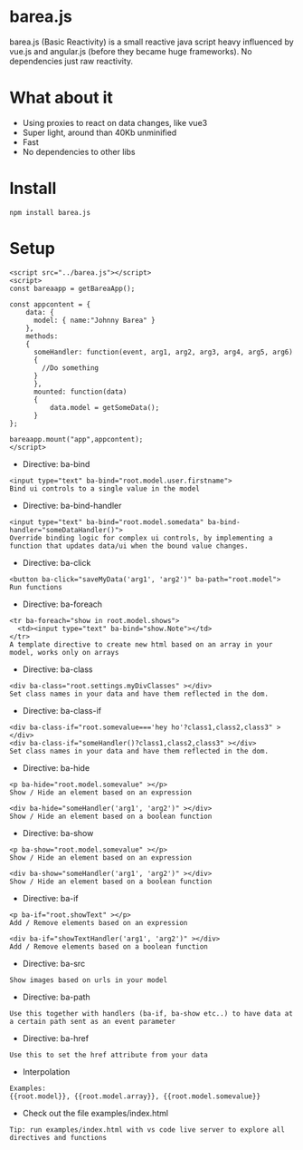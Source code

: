 # barea.js
barea.js (Basic Reactivity) is a small reactive java script heavy influenced by vue.js and angular.js (before they became huge frameworks).
No dependencies just raw reactivity.

# What about it

* Using proxies to react on data changes, like vue3
* Super light, around than 40Kb unminified
* Fast
* No dependencies to other libs

# Install
```
npm install barea.js
```

# Setup

```
<script src="../barea.js"></script>
<script>
const bareaapp = getBareaApp();

const appcontent = {
    data: {
      model: { name:"Johnny Barea" }
    },
    methods:
    {
      someHandler: function(event, arg1, arg2, arg3, arg4, arg5, arg6)
      {
        //Do something
      }
      },
      mounted: function(data) 
      {
          data.model = getSomeData();
      }
};

bareaapp.mount("app",appcontent);
</script>
```

* Directive: ba-bind
```
<input type="text" ba-bind="root.model.user.firstname">
Bind ui controls to a single value in the model
```
* Directive: ba-bind-handler
```
<input type="text" ba-bind="root.model.somedata" ba-bind-handler="someDataHandler()">
Override binding logic for complex ui controls, by implementing a function that updates data/ui when the bound value changes.
```
* Directive: ba-click
```
<button ba-click="saveMyData('arg1', 'arg2')" ba-path="root.model">
Run functions
```
* Directive: ba-foreach
```
<tr ba-foreach="show in root.model.shows">
  <td><input type="text" ba-bind="show.Note"></td>
</tr>
A template directive to create new html based on an array in your model, works only on arrays
```
* Directive: ba-class
```
<div ba-class="root.settings.myDivClasses" ></div>
Set class names in your data and have them reflected in the dom.
```
* Directive: ba-class-if
```
<div ba-class-if="root.somevalue==='hey ho'?class1,class2,class3" ></div>
<div ba-class-if="someHandler()?class1,class2,class3" ></div>
Set class names in your data and have them reflected in the dom.
```
* Directive: ba-hide
```
<p ba-hide="root.model.somevalue" ></p>
Show / Hide an element based on an expression

<div ba-hide="someHandler('arg1', 'arg2')" ></div>
Show / Hide an element based on a boolean function
```
* Directive: ba-show
```
<p ba-show="root.model.somevalue" ></p>
Show / Hide an element based on an expression

<div ba-show="someHandler('arg1', 'arg2')" ></div>
Show / Hide an element based on a boolean function
```
* Directive: ba-if
```
<p ba-if="root.showText" ></p>
Add / Remove elements based on an expression

<div ba-if="showTextHandler('arg1', 'arg2')" ></div>
Add / Remove elements based on a boolean function
```
* Directive: ba-src
```
Show images based on urls in your model
```
* Directive: ba-path
```
Use this together with handlers (ba-if, ba-show etc..) to have data at a certain path sent as an event parameter
```
* Directive: ba-href
```
Use this to set the href attribute from your data
```
* Interpolation
```
Examples:
{{root.model}}, {{root.model.array}}, {{root.model.somevalue}}
```
* Check out the file examples/index.html
```
Tip: run examples/index.html with vs code live server to explore all directives and functions
```

